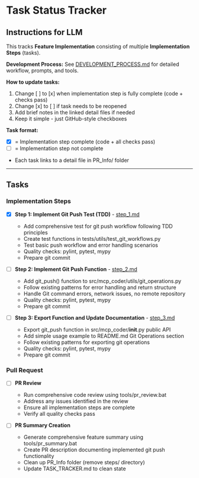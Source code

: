 # Task Status Tracker

## Instructions for LLM

This tracks **Feature Implementation** consisting of multiple **Implementation Steps** (tasks).

**Development Process:** See [DEVELOPMENT_PROCESS.md](./DEVELOPMENT_PROCESS.md) for detailed workflow, prompts, and tools.

**How to update tasks:**
1. Change [ ] to [x] when implementation step is fully complete (code + checks pass)
2. Change [x] to [ ] if task needs to be reopened
3. Add brief notes in the linked detail files if needed
4. Keep it simple - just GitHub-style checkboxes

**Task format:**
- [x] = Implementation step complete (code + all checks pass)
- [ ] = Implementation step not complete
- Each task links to a detail file in PR_Info/ folder

---

## Tasks

### Implementation Steps

- [x] **Step 1: Implement Git Push Test (TDD)** - [step_1.md](./steps/step_1.md)
  - Add comprehensive test for git push workflow following TDD principles
  - Create test functions in tests/utils/test_git_workflows.py
  - Test basic push workflow and error handling scenarios
  - Quality checks: pylint, pytest, mypy
  - Prepare git commit

- [ ] **Step 2: Implement Git Push Function** - [step_2.md](./steps/step_2.md)
  - Add git_push() function to src/mcp_coder/utils/git_operations.py
  - Follow existing patterns for error handling and return structure
  - Handle Git command errors, network issues, no remote repository
  - Quality checks: pylint, pytest, mypy
  - Prepare git commit

- [ ] **Step 3: Export Function and Update Documentation** - [step_3.md](./steps/step_3.md)
  - Export git_push function in src/mcp_coder/__init__.py public API
  - Add simple usage example to README.md Git Operations section
  - Follow existing patterns for exporting git operations
  - Quality checks: pylint, pytest, mypy
  - Prepare git commit

### Pull Request

- [ ] **PR Review**
  - Run comprehensive code review using tools/pr_review.bat
  - Address any issues identified in the review
  - Ensure all implementation steps are complete
  - Verify all quality checks pass

- [ ] **PR Summary Creation**
  - Generate comprehensive feature summary using tools/pr_summary.bat
  - Create PR description documenting implemented git push functionality
  - Clean up PR_Info folder (remove steps/ directory)
  - Update TASK_TRACKER.md to clean state
